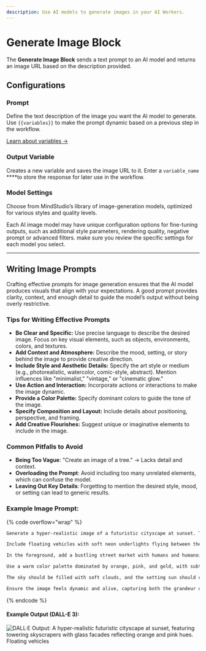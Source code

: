```yaml
---
description: Use AI models to generate images in your AI Workers.
---
```


# Generate Image Block

The **Generate Image Block** sends a text prompt to an AI model and returns an image URL based on the description provided.

## **Configurations**

### **Prompt**

Define the text description of the image you want the AI model to generate. Use `{{variables}}` to make the prompt dynamic based on a previous step in the workflow.

[Learn about variables →](../variables.md)

### **Output Variable**

Creates a new variable and saves the image URL to it. Enter a `variable_name` \*\*\*\*to store the response for later use in the workflow.

### **Model Settings**

Choose from MindStudio’s library of image-generation models, optimized for various styles and quality levels.

Each AI image model may have unique configuration options for fine-tuning outputs, such as additional style parameters, rendering quality, negative prompt or advanced filters. make sure you review the specific settings for each model you select.

***

## Writing Image Prompts

Crafting effective prompts for image generation ensures that the AI model produces visuals that align with your expectations. A good prompt provides clarity, context, and enough detail to guide the model’s output without being overly restrictive.

### **Tips for Writing Effective Prompts**

* **Be Clear and Specific:** Use precise language to describe the desired image. Focus on key visual elements, such as objects, environments, colors, and textures.
* **Add Context and Atmosphere:** Describe the mood, setting, or story behind the image to provide creative direction.
* **Include Style and Aesthetic Details:** Specify the art style or medium (e.g., photorealistic, watercolor, comic-style, abstract). Mention influences like "minimalist," "vintage," or "cinematic glow."
* **Use Action and Interaction:** Incorporate actions or interactions to make the image dynamic.
* **Provide a Color Palette:** Specify dominant colors to guide the tone of the image.
* **Specify Composition and Layout:** Include details about positioning, perspective, and framing.
* **Add Creative Flourishes:** Suggest unique or imaginative elements to include in the image.

### **Common Pitfalls to Avoid**

* **Being Too Vague**: "Create an image of a tree." → Lacks detail and context.
* **Overloading the Prompt**: Avoid including too many unrelated elements, which can confuse the model.
* **Leaving Out Key Details**: Forgetting to mention the desired style, mood, or setting can lead to generic results.

### **Example Image Prompt**:

{% code overflow="wrap" %}
```markdown
Generate a hyper-realistic image of a futuristic cityscape at sunset. The city should feature towering skyscrapers with glass facades reflecting the orange and pink hues of the sunset. 

Include floating vehicles with soft neon underlights flying between the buildings, creating a sense of motion. 

In the foreground, add a bustling street market with humans and humanoid robots interacting, showcasing a blend of futuristic technology and traditional market stalls. 

Use a warm color palette dominated by orange, pink, and gold, with subtle accents of teal and blue in the neon lights. 

The sky should be filled with soft clouds, and the setting sun should cast long shadows across the scene. 

Ensure the image feels dynamic and alive, capturing both the grandeur of the skyline and the vibrancy of the street-level activity. The overall style should balance photorealism with a slight cinematic glow for a futuristic yet inviting atmosphere.
```
{% endcode %}

#### Example Output (DALL-E 3):

![DALL·E Output: A hyper-realistic futuristic cityscape at sunset, featuring towering skyscrapers with glass facades reflecting orange and pink hues. Floating vehicles](<../../.gitbook/assets/DALL·E 2024-11-22 14.28.14 - A hyper-realistic futuristic cityscape at sunset, featuring towering skyscrapers with glass facades reflecting orange and pink hues. Floating vehicles.webp>)
